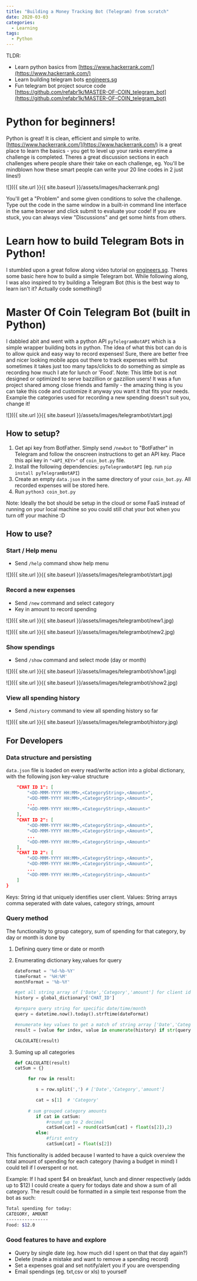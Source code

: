 ```yaml
---
title: "Building a Money Tracking Bot (Telegram) from scratch"
date: 2020-03-03
categories:
  - Learning
tags:
  - Python
---
```


TLDR:
-	Learn python basics from [https://www.hackerrank.com/](https://www.hackerrank.com/)
-	Learn building telegram bots [engineers.sg](https://engineers.sg/episodes/search?search=telegram)
-	Fun telegram bot project source code [https://github.com/refabr1k/MASTER-OF-COIN_telegram_bot](https://github.com/refabr1k/MASTER-OF-COIN_telegram_bot) 

# Python for beginners! 
Python is great! It is clean, efficient and simple to write. [https://www.hackerrank.com/](https://www.hackerrank.com/) is a great place to learn the basics - you get to level up your ranks everytime a challenge is completed. Theres a great discussion sections in each challenges where people share their take on each challenge, eg. You'll be mindblown how these smart people can write your 20 line codes in 2 just lines!) 

![]({{ site.url }}{{ site.baseurl }}/assets/images/hackerrank.png)

You'll get a "Problem" and some given conditions to solve the challenge. Type out the code in the same window in a built-in command line interface in the same browser and click submit to evaluate your code! If you are stuck, you can always view "Discussions" and get some hints from others.


# Learn how to build Telegram Bots in Python! 
I stumbled upon a great follow along video tutorial on [engineers.sg](https://engineers.sg/episodes/search?search=telegram). Theres some basic here how to build a simple Telegram bot. While following along, I was also inspired to try building a Telegram Bot (this is the best way to learn isn't it? Actually code something!)

# Master Of Coin Telegram Bot (built in Python)
I dabbled abit and went with a python API `pyTelegramBotAPI` which is a simple wrapper building bots in python. The idea of what this bot can do is to allow quick and easy way to record expenses! Sure, there are better free and nicer looking mobile apps out there to track expenses with but sometimes it takes just too many taps/clicks to do something as simple as recording how much I ate for lunch or 'Food'. Note: This little bot is not designed or optimized to serve bazzillion or gazzilion users! It was a fun project shared among close friends and family - the amazing thing is you can take this code and customize it anyway you want it that fits your needs. Example the categories used for recording a new spending doesn't suit you, change it! 

![]({{ site.url }}{{ site.baseurl }}/assets/images/telegrambot/start.jpg)

## How to setup?

1. Get api key from BotFather. Simply send `/newbot` to "BotFather" in Telegram and follow the onscreen instructions to get an API key. Place this api key in `"<API_KEY>"` of `coin_bot.py` file.
2. Install the following dependencies: `pyTelegramBotAPI` (eg. run `pip install pyTelegramBotAPI`)
3. Create an empty `data.json` in the same directory of your `coin_bot.py`. All recorded expenses will be stored here.
4. Run `python3 coin_bot.py` 

Note: Ideally the bot should be setup in the cloud or some FaaS instead of running on your local machine so you could still chat your bot when you turn off your machine :D

## How to use?
### Start / Help menu

* Send `/help` command show help menu

![]({{ site.url }}{{ site.baseurl }}/assets/images/telegrambot/start.jpg)

### Record a new expenses

* Send `/new` command and select category
* Key in amount to record spending 

![]({{ site.url }}{{ site.baseurl }}/assets/images/telegrambot/new1.jpg)

![]({{ site.url }}{{ site.baseurl }}/assets/images/telegrambot/new2.jpg)


### Show spendings

* Send `/show` command and select mode (day or month)

![]({{ site.url }}{{ site.baseurl }}/assets/images/telegrambot/show1.jpg)

![]({{ site.url }}{{ site.baseurl }}/assets/images/telegrambot/show2.jpg)

### View all spending history

* Send `/history` command to view all spending history so far

![]({{ site.url }}{{ site.baseurl }}/assets/images/telegrambot/history.jpg)

## For Developers

### Data structure and persisting

`data.json` file is loaded on every read/write action into a global dictionary, with the following json key-value structure

```json
    "CHAT ID 1": [
        "<DD-MMM-YYYY HH:MM>,<CategoryString>,<Amount>",
        "<DD-MMM-YYYY HH:MM>,<CategoryString>,<Amount>",
        ...
        "<DD-MMM-YYYY HH:MM>,<CategoryString>,<Amount>"
    ],
    "CHAT ID 2": [
        "<DD-MMM-YYYY HH:MM>,<CategoryString>,<Amount>",
        "<DD-MMM-YYYY HH:MM>,<CategoryString>,<Amount>",
        ...
        "<DD-MMM-YYYY HH:MM>,<CategoryString>,<Amount>"
    ],
    "CHAT ID 2": [
        "<DD-MMM-YYYY HH:MM>,<CategoryString>,<Amount>",
        "<DD-MMM-YYYY HH:MM>,<CategoryString>,<Amount>",
        ...
        "<DD-MMM-YYYY HH:MM>,<CategoryString>,<Amount>"
    ]
}
```

Keys: String id that uniquely identifies user client.
Values: String arrays comma seperated with date values, category strings, amount

### Query method

The functionality to group category, sum of spending for that category, by day or month is done by

1. Defining query time or date or month

2. Enumerating dictionary key,values for query
   
   ```python
   dateFormat = '%d-%b-%Y'
   timeFormat = '%H:%M'
   monthFormat = '%b-%Y'
   
   #get all string array of ['Date','Category','amount'] for client id
   history = global_dictionary['CHAT_ID']
   
   #prepare query string for specific date/time/month
   query = datetime.now().today().strftime(dateFormat)
   
   #enumerate key values to get a match of string array ['Date','Category','amount']
   result = [value for index, value in enumerate(history) if str(query) in value]
   
   CALCULATE(result)
   ```

3. Suming up all categories
   
   ```python
   def CALCULATE(result)
   catSum = {}
   
        for row in result:

           s = row.split(',') # ['Date','Category','amount']

           cat = s[1]  # 'Category'
           
        # sum grouped category amounts
           if cat in catSum:
               #round up to 2 decimal
               catSum[cat] = round(catSum[cat] + float(s[2]),2)    
           else:
               #first entry
               catSum[cat] = float(s[2])
   ```

This functionality is added because I wanted to have a quick overview the total amount of spending for each category (having a budget in mind) I could tell if I overspent or not. 

Example: If I had spent $4 on breakfast, lunch and dinner respectively (adds up to $12) I could create a query for todays date and show a sum of all category. The result could be formatted in a simple text response from the bot as such:


```bash
Total spending for today:
CATEGORY, AMOUNT
----------------
Food: $12.0
```

### Good features to have and explore
* Query by single date (eg. how much did I spent on that that day again?)
* Delete (made a mistake and want to remove a spending record)
* Set a expenses goal and set notify/alert you if you are overspending
* Email spendings (eg. txt,csv or xls) to yourself




